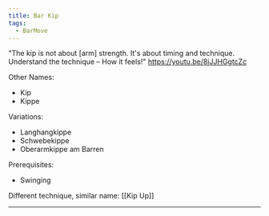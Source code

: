 ```yaml
---
title: Bar Kip
tags:
  - BarMove
---
```

"The kip is not about [arm] strength. It's about timing and technique. Understand the technique – How it feels!"
https://youtu.be/8iJJHGgtcZc


Other Names:
* Kip
* Kippe

Variations:
* Langhangkippe
* Schwebekippe
* Oberarmkippe am Barren

Prerequisites: 
* Swinging

Different technique, similar name: [[Kip Up]]



---